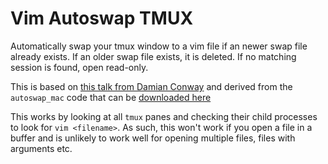 # Vim Autoswap TMUX
Automatically swap your tmux window to a vim file if an
newer swap file already exists. If an older swap file exists,
it is deleted. If no matching session is found, open
read-only.

This is based on [this talk from Damian Conway](https://www.youtube.com/watch?v=aHm36-na4-4)
and derived from the `autoswap_mac` code that
can be [downloaded here](http://radar.oreilly.com/2013/10/more-instantly-better-vim.html)

This works by looking at all `tmux` panes and checking
their child processes to look for `vim <filename>`. As such,
this won't work if you open a file in a buffer and is
unlikely to work well for opening multiple files, files
with arguments etc.
